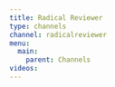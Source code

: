 ```yaml
---
title: Radical Reviewer
type: channels
channel: radicalreviewer
menu:
  main:
    parent: Channels
videos:
---
```

